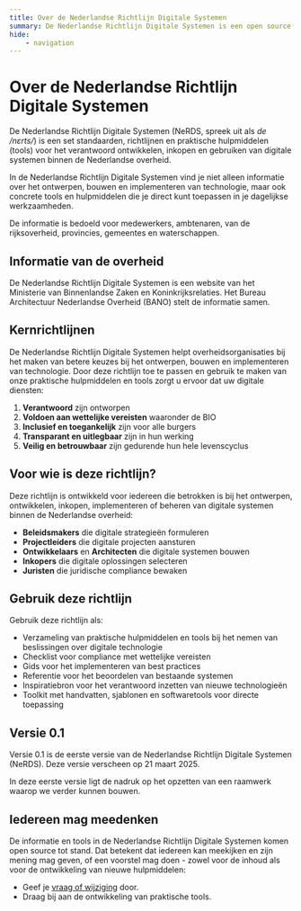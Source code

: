 ```yaml
---
title: Over de Nederlandse Richtlijn Digitale Systemen
summary: De Nederlandse Richtlijn Digitale Systemen is een open source website van het Ministerie van Binnenlandse Zaken.
hide:
    - navigation
---
```


# Over de Nederlandse Richtlijn Digitale Systemen

De Nederlandse Richtlijn Digitale Systemen (NeRDS, spreek uit als _de /nɛrts/_) is een set standaarden, richtlijnen en
praktische hulpmiddelen (tools) voor het
verantwoord ontwikkelen, inkopen en gebruiken van digitale systemen binnen de Nederlandse overheid.

In de Nederlandse Richtlijn Digitale Systemen vind je niet alleen informatie over het ontwerpen, bouwen en
implementeren van technologie, maar ook concrete tools en hulpmiddelen die je direct kunt toepassen in je dagelijkse
werkzaamheden.

De informatie is bedoeld voor medewerkers, ambtenaren, van de rijksoverheid, provincies, gemeentes en waterschappen.

## Informatie van de overheid

De Nederlandse Richtlijn Digitale Systemen is een website van het Ministerie van Binnenlandse Zaken en
Koninkrijksrelaties. Het Bureau Architectuur Nederlandse Overheid (BANO) stelt de informatie samen.

## Kernrichtlijnen

De Nederlandse Richtlijn Digitale Systemen helpt overheidsorganisaties bij het maken van betere keuzes bij het
ontwerpen, bouwen en implementeren van technologie.
Door deze richtlijn toe te passen en gebruik te maken van onze praktische hulpmiddelen en tools zorgt u ervoor dat uw
digitale diensten:

1. **Verantwoord** zijn ontworpen
2. **Voldoen aan wettelijke vereisten** waaronder de BIO
3. **Inclusief en toegankelijk** zijn voor alle burgers
4. **Transparant en uitlegbaar** zijn in hun werking
5. **Veilig en betrouwbaar** zijn gedurende hun hele levenscyclus

## Voor wie is deze richtlijn?

Deze richtlijn is ontwikkeld voor iedereen die betrokken is bij het ontwerpen, ontwikkelen, inkopen, implementeren of
beheren van digitale systemen binnen de Nederlandse overheid:

- **Beleidsmakers** die digitale strategieën formuleren
- **Projectleiders** die digitale projecten aansturen
- **Ontwikkelaars** en **Architecten** die digitale systemen bouwen
- **Inkopers** die digitale oplossingen selecteren
- **Juristen** die juridische compliance bewaken

## Gebruik deze richtlijn

Gebruik deze richtlijn als:

- Verzameling van praktische hulpmiddelen en tools bij het nemen van beslissingen over digitale technologie
- Checklist voor compliance met wettelijke vereisten
- Gids voor het implementeren van best practices
- Referentie voor het beoordelen van bestaande systemen
- Inspiratiebron voor het verantwoord inzetten van nieuwe technologieën
- Toolkit met handvatten, sjablonen en softwaretools voor directe toepassing

## Versie 0.1

Versie 0.1 is de eerste versie van de Nederlandse Richtlijn Digitale Systemen (NeRDS).
Deze versie verscheen op 21 maart 2025.

In deze eerste versie ligt de nadruk op het opzetten van een raamwerk waarop we verder kunnen bouwen.

## Iedereen mag meedenken

De informatie en tools in de Nederlandse Richtlijn Digitale Systemen komen open source tot stand. Dat betekent dat
iedereen kan meekijken en zijn mening mag geven, of een voorstel mag doen - zowel voor de inhoud als voor de
ontwikkeling van nieuwe hulpmiddelen:

- Geef je [vraag of wijziging](CONTRIBUTING.md) door.
- Draag bij aan de ontwikkeling van praktische tools.
